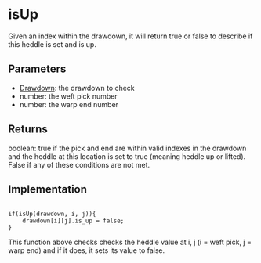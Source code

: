 # isUp
Given an index within the drawdown, it will return true or false to describe if this heddle is set and is up. 


## Parameters
- [Drawdown](drawdown): the drawdown to check 
- number: the weft pick number
- number: the warp end number


## Returns
boolean: true if the pick and end are within valid indexes in the drawdown and the heddle at this location is set to true (meaning heddle up or lifted). False if any of these conditions are not met.  


## Implementation

```

if(isUp(drawdown, i, j)){
    drawdown[i][j].is_up = false;
}

```

This function above checks checks the heddle value at i, j (i = weft pick, j = warp end) and if it does, it sets its value to false. 


